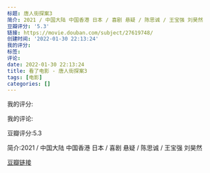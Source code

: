 ```yaml
---
标题: 唐人街探案3
简介: 2021 / 中国大陆 中国香港 日本 / 喜剧 悬疑 / 陈思诚 / 王宝强 刘昊然
豆瓣评分: '5.3'
链接: https://movie.douban.com/subject/27619748/
创建时间: '2022-01-30 22:13:24'
我的评分:
标签:
评论:
date: 2022-01-30 22:13:24
title: 看了电影 - 唐人街探案3
tags: [电影]
categories: []
---
```


我的评分:

我的评论:

豆瓣评分:5.3

简介:2021 / 中国大陆 中国香港 日本 / 喜剧 悬疑 / 陈思诚 / 王宝强 刘昊然

[豆瓣链接](https://movie.douban.com/subject/27619748/)

